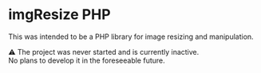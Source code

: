 # imgResize PHP

This was intended to be a PHP library for image resizing and manipulation.

⚠️ The project was never started and is currently inactive.  
No plans to develop it in the foreseeable future.